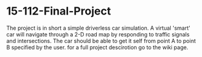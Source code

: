 # 15-112-Final-Project
The project is in short a simple driverless car simulation. A virtual 'smart' car will navigate through a 2-D road map by responding to traffic signals and intersections. The car should be able to get it self from point A to point B specified by the user.
for a full project descirotion go to the wiki page.
